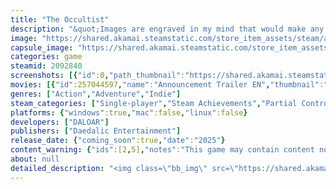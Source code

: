 ```yaml
---
title: "The Occultist"
description: "&quot;Images are engraved in my mind that would make any man tremble in fear... but I am not just any man. I am The Occultist.” Accompany Alan Rebels on his most terrifying occult investigation yet, in this spine-chilling horror experience."
image: "https://shared.akamai.steamstatic.com/store_item_assets/steam/apps/2092840/header.jpg?t=1723125939"
capsule_image: "https://shared.akamai.steamstatic.com/store_item_assets/steam/apps/2092840/capsule_231x87.jpg?t=1723125939"
categories: game
steamid: 2092840
screenshots: [{"id":0,"path_thumbnail":"https://shared.akamai.steamstatic.com/store_item_assets/steam/apps/2092840/ss_0babeb4209bf05645f8d43a6f06411d8ac71add6.600x338.jpg?t=1723125939","path_full":"https://shared.akamai.steamstatic.com/store_item_assets/steam/apps/2092840/ss_0babeb4209bf05645f8d43a6f06411d8ac71add6.1920x1080.jpg?t=1723125939"},{"id":1,"path_thumbnail":"https://shared.akamai.steamstatic.com/store_item_assets/steam/apps/2092840/ss_afcd4d171f83df384969fb0fd075ade6d107f161.600x338.jpg?t=1723125939","path_full":"https://shared.akamai.steamstatic.com/store_item_assets/steam/apps/2092840/ss_afcd4d171f83df384969fb0fd075ade6d107f161.1920x1080.jpg?t=1723125939"},{"id":2,"path_thumbnail":"https://shared.akamai.steamstatic.com/store_item_assets/steam/apps/2092840/ss_601172c31ab279938186988b471b49d917f0f64c.600x338.jpg?t=1723125939","path_full":"https://shared.akamai.steamstatic.com/store_item_assets/steam/apps/2092840/ss_601172c31ab279938186988b471b49d917f0f64c.1920x1080.jpg?t=1723125939"},{"id":3,"path_thumbnail":"https://shared.akamai.steamstatic.com/store_item_assets/steam/apps/2092840/ss_dc7c90848c4eef0c4225f139fd7eff82953cd436.600x338.jpg?t=1723125939","path_full":"https://shared.akamai.steamstatic.com/store_item_assets/steam/apps/2092840/ss_dc7c90848c4eef0c4225f139fd7eff82953cd436.1920x1080.jpg?t=1723125939"},{"id":4,"path_thumbnail":"https://shared.akamai.steamstatic.com/store_item_assets/steam/apps/2092840/ss_e2d70aaae4bf73176830c9ddb727422cc3214682.600x338.jpg?t=1723125939","path_full":"https://shared.akamai.steamstatic.com/store_item_assets/steam/apps/2092840/ss_e2d70aaae4bf73176830c9ddb727422cc3214682.1920x1080.jpg?t=1723125939"},{"id":5,"path_thumbnail":"https://shared.akamai.steamstatic.com/store_item_assets/steam/apps/2092840/ss_864f4be66fd9d0f5da7f382291c64cee7ba7cca2.600x338.jpg?t=1723125939","path_full":"https://shared.akamai.steamstatic.com/store_item_assets/steam/apps/2092840/ss_864f4be66fd9d0f5da7f382291c64cee7ba7cca2.1920x1080.jpg?t=1723125939"},{"id":6,"path_thumbnail":"https://shared.akamai.steamstatic.com/store_item_assets/steam/apps/2092840/ss_ceb3ca3c559d6ab443d226eeccfbef726679e005.600x338.jpg?t=1723125939","path_full":"https://shared.akamai.steamstatic.com/store_item_assets/steam/apps/2092840/ss_ceb3ca3c559d6ab443d226eeccfbef726679e005.1920x1080.jpg?t=1723125939"},{"id":7,"path_thumbnail":"https://shared.akamai.steamstatic.com/store_item_assets/steam/apps/2092840/ss_bcca678334178366495c07fac27ee3cf0e2631b6.600x338.jpg?t=1723125939","path_full":"https://shared.akamai.steamstatic.com/store_item_assets/steam/apps/2092840/ss_bcca678334178366495c07fac27ee3cf0e2631b6.1920x1080.jpg?t=1723125939"},{"id":8,"path_thumbnail":"https://shared.akamai.steamstatic.com/store_item_assets/steam/apps/2092840/ss_41409c34734721e27117f181432f25853d523de4.600x338.jpg?t=1723125939","path_full":"https://shared.akamai.steamstatic.com/store_item_assets/steam/apps/2092840/ss_41409c34734721e27117f181432f25853d523de4.1920x1080.jpg?t=1723125939"},{"id":9,"path_thumbnail":"https://shared.akamai.steamstatic.com/store_item_assets/steam/apps/2092840/ss_9f2f6c361f6e747805786368b945339efbd17254.600x338.jpg?t=1723125939","path_full":"https://shared.akamai.steamstatic.com/store_item_assets/steam/apps/2092840/ss_9f2f6c361f6e747805786368b945339efbd17254.1920x1080.jpg?t=1723125939"}]
movies: [{"id":257044597,"name":"Announcement Trailer EN","thumbnail":"https://shared.akamai.steamstatic.com/store_item_assets/steam/apps/257044597/movie.293x165.jpg?t=1723125907","webm":{"480":"http://video.akamai.steamstatic.com/store_trailers/257044597/movie480_vp9.webm?t=1723125907","max":"http://video.akamai.steamstatic.com/store_trailers/257044597/movie_max_vp9.webm?t=1723125907"},"mp4":{"480":"http://video.akamai.steamstatic.com/store_trailers/257044597/movie480.mp4?t=1723125907","max":"http://video.akamai.steamstatic.com/store_trailers/257044597/movie_max.mp4?t=1723125907"},"highlight":true}]
genres: ["Action","Adventure","Indie"]
steam_categories: ["Single-player","Steam Achievements","Partial Controller Support"]
platforms: {"windows":true,"mac":false,"linux":false}
developers: ["DALOAR"]
publishers: ["Daedalic Entertainment"]
release_date: {"coming_soon":true,"date":"2025"}
content_warning: {"ids":[2,5],"notes":"This game may contain content not appropriate for all ages, or may not be appropriate for viewing at work: Violence or Gore, General Mature Content."}
about: null
detailed_description: "<img class=\"bb_img\" src=\"https://shared.akamai.steamstatic.com/store_item_assets/steam/apps/2092840/extras/the_occultist_logo.png?t=1723125939\" /><br><img class=\"bb_img\" src=\"https://shared.akamai.steamstatic.com/store_item_assets/steam/apps/2092840/extras/Trailer_Alan_Pendulum.gif?t=1723125939\" /><h2 class=\"bb_tag\">FEATURES</h2><ul class=\"bb_ul\"><li><strong>Mystic Pendulum</strong>: the most important object for Alan. Through it, he is able to interact with the environment and modify it due to its five unique and original mechanics.<br></li><li><strong>1st person action</strong>: Experience the foreboding world of The Occultist through the eyes of Alan Rebels and use the mystic pendulum to unravel what happened in GodStone.<br></li><li><strong>Survival horror</strong>: The Occultist has all the distinctive elements of the genre, with tense exploration and atmosphere, as well as an up-close and personal narrative.<br></li><li><strong>Next-gen graphics</strong>: The Occultist has an astonishing level and quality of graphics – for a truly immersive horror experience.<br></li><li><strong>Hide and Sneak</strong>: Alan always avoids direct combat. Using stealth mechanics, he must advance through the story without being caught off-guard.<br></li><li><strong>Memorable characters</strong>: GodStone is populated with adversaries that will make your investigation a real nightmare.<br></li><li><strong>Puzzles</strong>: From straightforward puzzles to those that require knowledge and insight into the occult arts.<br></li><li><strong>Soundtrack</strong>: The Occultist features an original soundtrack by renowned composer Pepe Herrero.</li></ul><br><img class=\"bb_img\" src=\"https://shared.akamai.steamstatic.com/store_item_assets/steam/apps/2092840/extras/Pendulum_combined.gif?t=1723125939\" /><h2 class=\"bb_tag\">STORY &amp; SETTING</h2><br>In The Occultist, paranormal investigator Alan Rebels travels to the mysterious island of GodStone to determine the cause of the sudden disappearance of his father. Even though he mentioned the island repeatedly over the decades, all that Alan really knows is that his father was born and spent his early years there.<br> <br>However, Alan does not travel alone. He carries with him his mystical pendulum, an object of unknown origin that accompanied him on all his past paranormal investigations. As he explores the foggy streets and maddening buildings, apparently being the only things that remain on the mysterious island of GodStone, it becomes clear: This will be a case unlike any other.<br> <br>GodStone was inhabited until 1950 by an infamous, macabre cult that performed disturbing experiments and cruel rituals. No one has ever set foot on the island since - until today. Using his paranormal talents, Alan must interact with the ominous souls that seem to remain in the foreboding streets and buildings left on GodStone; or avoid them at all cost, should they be wrathful.<br> <br>Being a paranormal investigator, none of this is new to Alan Rebels. The mysterious GodStone however and his search for answers to his father’s disappearance put Alan’s skills to the test. More than any investigation before, GodStone shakes Alan’s convictions of what is possible in the world of the occult. Maybe GodStone hides a curse that can be lifted… but should it be?"
---
```


